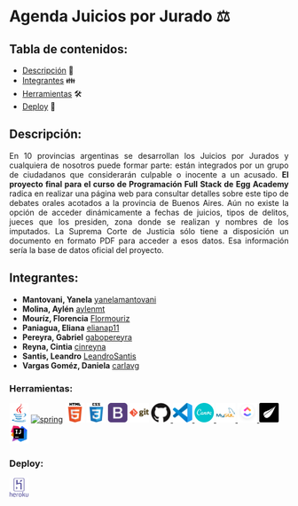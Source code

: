 # Agenda Juicios por Jurado ⚖

## Tabla de contenidos:
- [Descripción](#Descripción) 📑
- [Integrantes](#Integrantes) 👪
- [Herramientas](#Herramientas) 🛠
- [Deploy](#Deploy) 🚀

## Descripción:
<p align="justify">
En 10 provincias argentinas se desarrollan los Juicios por Jurados y cualquiera de nosotros puede formar parte: están integrados por un grupo de ciudadanos que considerarán culpable o inocente a un acusado. <strong>El proyecto final para el curso de Programación Full Stack de Egg Academy</strong> radica en realizar una página web para consultar detalles sobre este tipo de debates orales acotados a la provincia de Buenos Aires. Aún no existe la opción de acceder dinámicamente a fechas de juicios, tipos de delitos, jueces que los presiden, zona donde se realizan y nombres de los imputados. La Suprema Corte de Justicia sólo tiene a disposición un documento en formato PDF para acceder a esos datos. Esa información sería la base de datos oficial del proyecto. </p>

## Integrantes:
* **Mantovani, Yanela** [yanelamantovani](https://github.com/yanelamantovani)
* **Molina, Aylén** [aylenmt](https://github.com/aylenmt)
* **Mouríz, Florencia** [Flormouriz](https://github.com/Flormouriz)
* **Paniagua, Eliana** [elianap11](https://github.com/elianap11)
* **Pereyra, Gabriel** [gabopereyra](https://github.com/gabopereyra)
* **Reyna, Cintia** [cinreyna](https://github.com/cinreyna)
* **Santis, Leandro** [LeandroSantis](https://github.com/LeandroSantis)
* **Vargas Goméz, Daniela** [carlavg](https://github.com/carlavg)

### Herramientas:
<p align="left">
<a href="https://www.java.com" target="_blank"><img src="https://raw.githubusercontent.com/devicons/devicon/master/icons/java/java-original.svg" alt="java" width="35px" height="35px"/></a>  
<a href="https://spring.io/" target="_blank"><img src="https://www.vectorlogo.zone/logos/springio/springio-icon.svg" alt="spring" width="35px" height="35px"/></a>
<a href="https://www.w3.org/html/" target="_blank"><img src="https://raw.githubusercontent.com/github/explore/80688e429a7d4ef2fca1e82350fe8e3517d3494d/topics/html/html.png" width="35px" height="35px"/></a>
<a href="https://www.w3schools.com/css/" target="_blank"> <img src="https://raw.githubusercontent.com/github/explore/80688e429a7d4ef2fca1e82350fe8e3517d3494d/topics/css/css.png" width="35px" height="35px"/></a>
<a href="https://getbootstrap.com" target="_blank"><img src="https://raw.githubusercontent.com/github/explore/80688e429a7d4ef2fca1e82350fe8e3517d3494d/topics/bootstrap/bootstrap.png" width="35px" height="35px"/></a>
<a href="https://git-scm.com/"><img src="https://raw.githubusercontent.com/github/explore/80688e429a7d4ef2fca1e82350fe8e3517d3494d/topics/git/git.png" width="35px" height="35px"/></a>
<a href="https://github.com/"><img src="https://raw.githubusercontent.com/github/explore/78df643247d429f6cc873026c0622819ad797942/topics/github/github.png"  width="35px" height="35px"/> 
<a href="https://code.visualstudio.com/" target="_blank"><img src="https://raw.githubusercontent.com/github/explore/80688e429a7d4ef2fca1e82350fe8e3517d3494d/topics/visual-studio-code/visual-studio-code.png"  width="35px"height="35px"/> </a>
<a href="https://www.canva.com/es_419/" target="_blank"><img src="https://raw.githubusercontent.com/devicons/devicon/master/icons/canva/canva-original.svg" width="35px" height="35px"/> </a>  
<a href="https://www.mysql.com/" target="_blank"><img src="https://raw.githubusercontent.com/devicons/devicon/master/icons/mysql/mysql-original-wordmark.svg" width="35px" height="35px"/> </a>
  <a href="https://clickup.com/" target="_blank"><img src="https://raw.githubusercontent.com/gabopereyra/Imagenes/main/desktop%20app%20-%20white%20rounded.svg" width="35px" height="35px"/> </a>
    <a href="https://www.thymeleaf.org/" target="_blank"><img src="https://raw.githubusercontent.com/gabopereyra/Imagenes/main/thymeleaf.svg" width="35px" height="35px"/> </a>
      <a href="https://www.jetbrains.com/es-es/idea/" target="_blank"><img src="https://raw.githubusercontent.com/gabopereyra/Imagenes/main/intellij.svg" width="35px" height="35px"/> </a>
<p>

### Deploy:
<p><a href="https://www.heroku.com/" target="_blank"><img src="https://raw.githubusercontent.com/devicons/devicon/master/icons/heroku/heroku-original-wordmark.svg" width="35px" height="35px"/></a></p>

